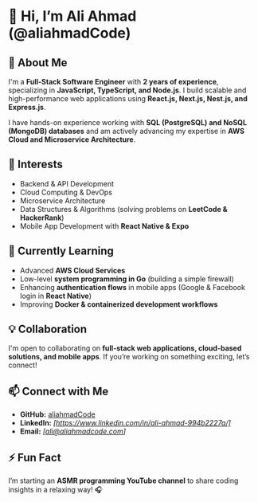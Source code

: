 
# 👋 Hi, I’m Ali Ahmad (@aliahmadCode)  

## 🚀 About Me  
I'm a **Full-Stack Software Engineer** with **2 years of experience**, specializing in **JavaScript, TypeScript, and Node.js**. I build scalable and high-performance web applications using **React.js, Next.js, Nest.js, and Express.js**.  

I have hands-on experience working with **SQL (PostgreSQL) and NoSQL (MongoDB) databases** and am actively advancing my expertise in **AWS Cloud and Microservice Architecture**.  

## 👀 Interests  
- Backend & API Development  
- Cloud Computing & DevOps  
- Microservice Architecture  
- Data Structures & Algorithms (solving problems on **LeetCode & HackerRank**)  
- Mobile App Development with **React Native & Expo**  

## 🌱 Currently Learning  
- Advanced **AWS Cloud Services**  
- Low-level **system programming in Go** (building a simple firewall)  
- Enhancing **authentication flows** in mobile apps (Google & Facebook login in **React Native**)  
- Improving **Docker & containerized development workflows**  

## 💡 Collaboration  
I'm open to collaborating on **full-stack web applications, cloud-based solutions, and mobile apps**. If you’re working on something exciting, let’s connect!  

## 📫 Connect with Me  
- **GitHub:** [aliahmadCode](https://github.com/aliahmadCode)  
- **LinkedIn:** *[https://www.linkedin.com/in/ali-ahmad-994b2227a/]*  
- **Email:** *[ali@aliahmadcode.com]*  

## ⚡ Fun Fact  
I’m starting an **ASMR programming YouTube channel** to share coding insights in a relaxing way! 🎧  

